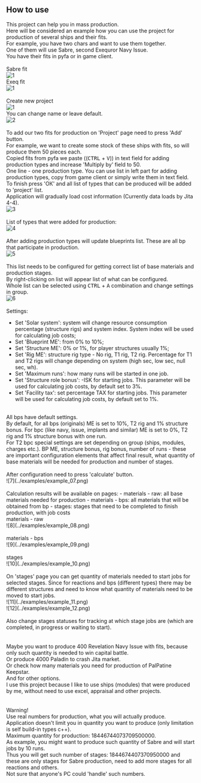 ## How to use

This project can help you in mass production.<br />
Here will be considered an example how you can use the project for production of several ships and their fits.<br />
For example, you have two chars and want to use them together.<br />
One of them will use Sabre, second Exequror Navy Issue.<br />
You have their fits in pyfa or in game client.<br />
<br />
Sabre fit<br />
![1](../examples/example_sabre_pyfa.png)<br />
Exeq fit<br />
![1](../examples/example_exeq_pyfa.png)<br />
<br />
Create new project<br />
![1](../examples/example_01.png)<br />
You can change name or leave default.<br />
![2](../examples/example_02.png)<br />
<br />
To add our two fits for production on 'Project' page need to press 'Add' button.<br />
For example, we want to create some stock of these ships with fits, so will produce them 50 pieces each.<br />
Copied fits from pyfa we paste ((<kbd>CTRL</kbd> + <kbd>V</kbd>)) in text field for adding production types and increase 'Multiply by' field to 50.<br />
One line - one production type. You can use list in left part for adding production types, copy from game client or simply write them in text field.<br />
To finish press 'OК' and all list of types that can be produced will be added to 'project' list.<br />
Application will gradually load cost information (Currently data loads by Jita 4-4).<br />
![3](../examples/example_03.png)<br />
<br />
List of types that were added for production:<br />
![4](../examples/example_04.png)<br />
<br />
After adding production types will update blueprints list. These are all bp that participate in production.<br />
![5](../examples/example_05.png)<br />
<br />
This list needs to be configured for getting correct list of base materials and production stages.<br />
By right-clicking on list will appear list of what can be configured.<br />
Whole list can be selected using <kbd>CTRL</kbd> + <kbd>A</kbd> combination and change settings in group.<br />
![6](../examples/example_06.png)<br />
<br />
Settings:
- Set 'Solar system': system will change resource consumption percentage (structure rigs) and system index. System index will be used for calculating job costs;
- Set 'Blueprint ME': from 0% to 10%;
- Set 'Structure ME': 0% or 1%, for player structures usually 1%;
- Set 'Rig ME': structure rig type - No rig, T1 rig, T2 rig. Percentage for T1 and T2 rigs will change depending on system (high sec, low sec, null sec, wh).
- Set 'Maximum runs': how many runs will be started in one job.
- Set 'Structure role bonus': -ISK for starting jobs. This parameter will be used for calculating job costs, by default set to 3%.
- Set 'Facility tax': set percentage TAX for starting jobs. This parameter will be used for calculating job costs, by default set to 1%.
<br />
All bps have default settings.<br />
By default, for all bps (originals) ME is set to 10%, T2 rig and 1% structure bonus.
For bpc (like navy, issue, implants and similar) ME is set to 0%, T2 rig and 1% structure bonus with one run.<br />
For T2 bpc special settings are set depending on group (ships, modules, charges etc.).
BP ME, structure bonus, rig bonus, number of runs - these are important configuration elements that affect final result, what quantity of base materials will be needed for production and number of stages.<br />
<br />
After configuration need to press 'calculate' button.<br />
![7](../examples/example_07.png)<br />
<br />
Calculation results will be available on pages:
- materials - raw: all base materials needed for production
- materials - bps: all materials that will be obtained from bp
- stages: stages that need to be completed to finish production, with job costs
<br />
materials - raw<br />
![8](../examples/example_08.png)<br />
<br />
materials - bps<br />
![9](../examples/example_09.png)<br />
<br />
stages<br />
![10](../examples/example_10.png)<br />
<br />
On 'stages' page you can get quantity of materials needed to start jobs for selected stages. Since for reactions and bps (different types) there may be different structures and need to know what quantity of materials need to be moved to start jobs.<br />
![11](../examples/example_11.png)<br />
![12](../examples/example_12.png)<br />
<br />
Also change stages statuses for tracking at which stage jobs are (which are completed, in progress or waiting to start).<br />
<br />
<br />
Maybe you want to produce 400 Revelation Navy Issue with fits, because only such quantity is needed to win capital battle.<br />
Or produce 4000 Paladin to crash Jita market.<br />
Or check how many materials you need for production of PalPatine Keepstar.<br />
And for other options.<br />
I use this project because I like to use ships (modules) that were produced by me, without need to use excel, appraisal and other projects.<br />
<br />
<br />
Warning!<br />
Use real numbers for production, what you will actually produce.<br />
Application doesn't limit you in quantity you want to produce (only limitation is self build-in types c++).<br />
Maximum quantity for production: 18446744073709500000.<br />
As example, you might want to produce such quantity of Sabre and will start jobs by 10 runs.<br />
Thus you will get such number of stages: 1844674407370950000 and these are only stages for Sabre production, need to add more stages for all reactions and others.<br />
Not sure that anyone's PC could 'handle' such numbers.<br />